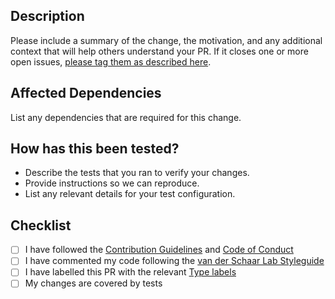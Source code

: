 ## Description
Please include a summary of the change, the motivation, and any additional context that will help others understand your PR. If it closes one or more open issues, [please tag them as described here](https://help.github.com/en/github/managing-your-work-on-github/linking-a-pull-request-to-an-issue#linking-a-pull-request-to-an-issue-using-a-keyword).

## Affected Dependencies
List any dependencies that are required for this change.

## How has this been tested?
- Describe the tests that you ran to verify your changes.
- Provide instructions so we can reproduce.
- List any relevant details for your test configuration.

## Checklist
- [ ] I have followed the [Contribution Guidelines](https://github.com/vanderschaarlab/.github/blob/main/CONTRIBUTING.md) and [Code of Conduct](https://github.com/vanderschaarlab/.github/blob/main/CODE_OF_CONDUCT.md)
- [ ] I have commented my code following the [van der Schaar Lab Styleguide](https://github.com/vanderschaarlab/.github/blob/main/STYLEGUIDE.md)
- [ ] I have labelled this PR with the relevant [Type labels](https://github.com/vanderschaarlab/.github/labels?q=Type%3A)
- [ ] My changes are covered by tests
